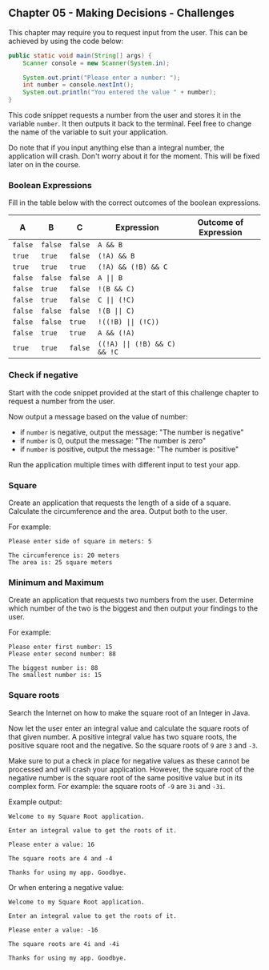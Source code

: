 ## Chapter 05 - Making Decisions - Challenges

This chapter may require you to request input from the user. This can be achieved by using the code below:

```java
public static void main(String[] args) {
    Scanner console = new Scanner(System.in);

    System.out.print("Please enter a number: ");
    int number = console.nextInt();
    System.out.println("You entered the value " + number);
}
```

This code snippet requests a number from the user and stores it in the variable `number`. It then outputs it back to the terminal. Feel free to change the name of the variable to suit your application.

Do note that if you input anything else than a integral number, the application will crash. Don't worry about it for the moment. This will be fixed later on in the course.

### Boolean Expressions

Fill in the table below with the correct outcomes of the boolean expressions.

| A | B | C | Expression | Outcome of Expression |
| --- | --- | --- | --- | --- |
| `false` | `false` | `false` | <code>A && B</code> | |
| `true` | `true` | `false` | <code>(!A) && B</code> | |
| `true` | `true` | `true` | <code>(!A) && (!B) && C</code> | |
| `false` | `false` | `false` | <code>A &#124;&#124; B</code> | |
| `false` | `true` | `false` | <code>!(B && C)</code> | |
| `false` | `true` | `false` | <code>C &#124;&#124; (!C)</code> | |
| `false` | `false` | `false` | <code>!(B &#124;&#124; C)</code> | |
| `false` | `false` | `true` | <code>!((!B) &#124;&#124; (!C))</code> | |
| `false` | `true` | `true` | <code>A && (!A)</code> | |
| `true` | `true` | `false` | <code>((!A) &#124;&#124; (!B) && C) && !C</code> | |

### Check if negative

Start with the code snippet provided at the start of this challenge chapter to request a number from the user.

Now output a message based on the value of number:

* if `number` is negative, output the message: "The number is negative"
* if `number` is 0, output the message: "The number is zero"
* if `number` is positive, output the message: "The number is positive"

Run the application multiple times with different input to test your app.

### Square

Create an application that requests the length of a side of a square. Calculate the circumference and the area. Output both to the user.

For example:
```text
Please enter side of square in meters: 5

The circumference is: 20 meters
The area is: 25 square meters
```

### Minimum and Maximum

Create an application that requests two numbers from the user. Determine which number of the two is the biggest and then output your findings to the user.

For example:
```text
Please enter first number: 15
Please enter second number: 88

The biggest number is: 88
The smallest number is: 15
```

### Square roots

Search the Internet on how to make the square root of an Integer in Java.

Now let the user enter an integral value and calculate the square roots of that given number. A positive integral value has two square roots, the positive square root and the negative. So the square roots of `9` are `3` and `-3`.

Make sure to put a check in place for negative values as these cannot be processed and will crash your application. However, the square root of the negative number is the square root of the same positive value but in its complex form. For example: the square roots of `-9` are `3i` and `-3i`.

Example output:

```text
Welcome to my Square Root application.

Enter an integral value to get the roots of it.

Please enter a value: 16

The square roots are 4 and -4

Thanks for using my app. Goodbye.
```

Or when entering a negative value:

```text
Welcome to my Square Root application.

Enter an integral value to get the roots of it.

Please enter a value: -16

The square roots are 4i and -4i

Thanks for using my app. Goodbye.
```